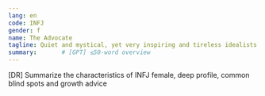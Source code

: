 ```yaml
---
lang: en
code: INFJ
gender: f
name: The Advocate
tagline: Quiet and mystical, yet very inspiring and tireless idealists.
summary:       # [GPT] ≤50-word overview
---
```


[DR] Summarize the characteristics of INFJ female, deep profile, common blind spots and growth advice

